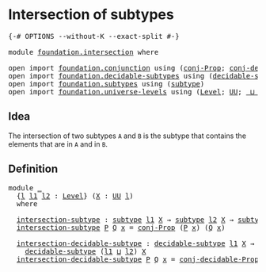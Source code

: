 # Intersection of subtypes

<pre class="Agda"><a id="37" class="Symbol">{-#</a> <a id="41" class="Keyword">OPTIONS</a> <a id="49" class="Pragma">--without-K</a> <a id="61" class="Pragma">--exact-split</a> <a id="75" class="Symbol">#-}</a>

<a id="80" class="Keyword">module</a> <a id="87" href="foundation.intersection.html" class="Module">foundation.intersection</a> <a id="111" class="Keyword">where</a>

<a id="118" class="Keyword">open</a> <a id="123" class="Keyword">import</a> <a id="130" href="foundation.conjunction.html" class="Module">foundation.conjunction</a> <a id="153" class="Keyword">using</a> <a id="159" class="Symbol">(</a><a id="160" href="foundation.conjunction.html#693" class="Function">conj-Prop</a><a id="169" class="Symbol">;</a> <a id="171" href="foundation.conjunction.html#1031" class="Function">conj-decidable-Prop</a><a id="190" class="Symbol">)</a>
<a id="192" class="Keyword">open</a> <a id="197" class="Keyword">import</a> <a id="204" href="foundation.decidable-subtypes.html" class="Module">foundation.decidable-subtypes</a> <a id="234" class="Keyword">using</a> <a id="240" class="Symbol">(</a><a id="241" href="foundation.decidable-subtypes.html#1705" class="Function">decidable-subtype</a><a id="258" class="Symbol">)</a>
<a id="260" class="Keyword">open</a> <a id="265" class="Keyword">import</a> <a id="272" href="foundation.subtypes.html" class="Module">foundation.subtypes</a> <a id="292" class="Keyword">using</a> <a id="298" class="Symbol">(</a><a id="299" href="foundation-core.subtypes.html#2197" class="Function">subtype</a><a id="306" class="Symbol">)</a>
<a id="308" class="Keyword">open</a> <a id="313" class="Keyword">import</a> <a id="320" href="foundation.universe-levels.html" class="Module">foundation.universe-levels</a> <a id="347" class="Keyword">using</a> <a id="353" class="Symbol">(</a><a id="354" href="Agda.Primitive.html#597" class="Postulate">Level</a><a id="359" class="Symbol">;</a> <a id="361" href="foundation-core.universe-levels.html#222" class="Primitive">UU</a><a id="363" class="Symbol">;</a> <a id="365" href="Agda.Primitive.html#810" class="Primitive Operator">_⊔_</a><a id="368" class="Symbol">)</a>
</pre>
## Idea

The intersection of two subtypes `A` and `B` is the subtype that contains the elements that are in `A` and in `B`.

## Definition

<pre class="Agda"><a id="523" class="Keyword">module</a> <a id="530" href="foundation.intersection.html#530" class="Module">_</a>
  <a id="534" class="Symbol">{</a><a id="535" href="foundation.intersection.html#535" class="Bound">l</a> <a id="537" href="foundation.intersection.html#537" class="Bound">l1</a> <a id="540" href="foundation.intersection.html#540" class="Bound">l2</a> <a id="543" class="Symbol">:</a> <a id="545" href="Agda.Primitive.html#597" class="Postulate">Level</a><a id="550" class="Symbol">}</a> <a id="552" class="Symbol">(</a><a id="553" href="foundation.intersection.html#553" class="Bound">X</a> <a id="555" class="Symbol">:</a> <a id="557" href="foundation-core.universe-levels.html#222" class="Primitive">UU</a> <a id="560" href="foundation.intersection.html#535" class="Bound">l</a><a id="561" class="Symbol">)</a>
  <a id="565" class="Keyword">where</a>

  <a id="574" href="foundation.intersection.html#574" class="Function">intersection-subtype</a> <a id="595" class="Symbol">:</a> <a id="597" href="foundation-core.subtypes.html#2197" class="Function">subtype</a> <a id="605" href="foundation.intersection.html#537" class="Bound">l1</a> <a id="608" href="foundation.intersection.html#553" class="Bound">X</a> <a id="610" class="Symbol">→</a> <a id="612" href="foundation-core.subtypes.html#2197" class="Function">subtype</a> <a id="620" href="foundation.intersection.html#540" class="Bound">l2</a> <a id="623" href="foundation.intersection.html#553" class="Bound">X</a> <a id="625" class="Symbol">→</a> <a id="627" href="foundation-core.subtypes.html#2197" class="Function">subtype</a> <a id="635" class="Symbol">(</a><a id="636" href="foundation.intersection.html#537" class="Bound">l1</a> <a id="639" href="Agda.Primitive.html#810" class="Primitive Operator">⊔</a> <a id="641" href="foundation.intersection.html#540" class="Bound">l2</a><a id="643" class="Symbol">)</a> <a id="645" href="foundation.intersection.html#553" class="Bound">X</a>
  <a id="649" href="foundation.intersection.html#574" class="Function">intersection-subtype</a> <a id="670" href="foundation.intersection.html#670" class="Bound">P</a> <a id="672" href="foundation.intersection.html#672" class="Bound">Q</a> <a id="674" href="foundation.intersection.html#674" class="Bound">x</a> <a id="676" class="Symbol">=</a> <a id="678" href="foundation.conjunction.html#693" class="Function">conj-Prop</a> <a id="688" class="Symbol">(</a><a id="689" href="foundation.intersection.html#670" class="Bound">P</a> <a id="691" href="foundation.intersection.html#674" class="Bound">x</a><a id="692" class="Symbol">)</a> <a id="694" class="Symbol">(</a><a id="695" href="foundation.intersection.html#672" class="Bound">Q</a> <a id="697" href="foundation.intersection.html#674" class="Bound">x</a><a id="698" class="Symbol">)</a>

  <a id="703" href="foundation.intersection.html#703" class="Function">intersection-decidable-subtype</a> <a id="734" class="Symbol">:</a> <a id="736" href="foundation.decidable-subtypes.html#1705" class="Function">decidable-subtype</a> <a id="754" href="foundation.intersection.html#537" class="Bound">l1</a> <a id="757" href="foundation.intersection.html#553" class="Bound">X</a> <a id="759" class="Symbol">→</a> <a id="761" href="foundation.decidable-subtypes.html#1705" class="Function">decidable-subtype</a> <a id="779" href="foundation.intersection.html#540" class="Bound">l2</a> <a id="782" href="foundation.intersection.html#553" class="Bound">X</a> <a id="784" class="Symbol">→</a>
    <a id="790" href="foundation.decidable-subtypes.html#1705" class="Function">decidable-subtype</a> <a id="808" class="Symbol">(</a><a id="809" href="foundation.intersection.html#537" class="Bound">l1</a> <a id="812" href="Agda.Primitive.html#810" class="Primitive Operator">⊔</a> <a id="814" href="foundation.intersection.html#540" class="Bound">l2</a><a id="816" class="Symbol">)</a> <a id="818" href="foundation.intersection.html#553" class="Bound">X</a>
  <a id="822" href="foundation.intersection.html#703" class="Function">intersection-decidable-subtype</a> <a id="853" href="foundation.intersection.html#853" class="Bound">P</a> <a id="855" href="foundation.intersection.html#855" class="Bound">Q</a> <a id="857" href="foundation.intersection.html#857" class="Bound">x</a> <a id="859" class="Symbol">=</a> <a id="861" href="foundation.conjunction.html#1031" class="Function">conj-decidable-Prop</a> <a id="881" class="Symbol">(</a><a id="882" href="foundation.intersection.html#853" class="Bound">P</a> <a id="884" href="foundation.intersection.html#857" class="Bound">x</a><a id="885" class="Symbol">)</a> <a id="887" class="Symbol">(</a><a id="888" href="foundation.intersection.html#855" class="Bound">Q</a> <a id="890" href="foundation.intersection.html#857" class="Bound">x</a><a id="891" class="Symbol">)</a>
</pre>
